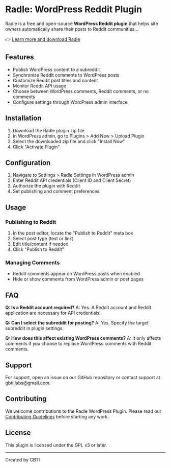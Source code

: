 # Radle: WordPress Reddit Plugin

Radle is a free and open-source **WordPress Reddit plugin** that helps site owners automatically share their posts to Reddit communities...

👉 [Learn more and download Radle](https://gbti.network/products/radle/)

## Features

- Publish WordPress content to a subreddit
- Synchronize Reddit comments to WordPress posts
- Customize Reddit post titles and content
- Monitor Reddit API usage
- Choose between WordPress comments, Reddit comments, or no comments
- Configure settings through WordPress admin interface

## Installation

1. Download the Radle plugin zip file
2. In WordPress admin, go to Plugins > Add New > Upload Plugin
3. Select the downloaded zip file and click "Install Now"
4. Click "Activate Plugin"

## Configuration

1. Navigate to Settings > Radle Settings in WordPress admin
2. Enter Reddit API credentials (Client ID and Client Secret)
3. Authorize the plugin with Reddit
4. Set publishing and comment preferences

## Usage

### Publishing to Reddit

1. In the post editor, locate the "Publish to Reddit" meta box
2. Select post type (text or link)
3. Edit title/content if needed
4. Click "Publish to Reddit"

### Managing Comments

- Reddit comments appear on WordPress posts when enabled
- Hide or show comments from WordPress admin or post pages

## FAQ

**Q: Is a Reddit account required?**
A: Yes. A Reddit account and Reddit application are necessary for API credentials.

**Q: Can I select the subreddit for posting?**
A: Yes. Specify the target subreddit in plugin settings.

**Q: How does this affect existing WordPress comments?**
A: It only affects comments if you choose to replace WordPress comments with Reddit comments.

## Support

For support, open an issue on our GitHub repository or contact support at gbti.labs@gmail.com.

## Contributing

We welcome contributions to the Radle WordPress Plugin. Please read our [Contributing Guidelines](/.data/CONTRIBUTING.md) before starting any work.

## License

This plugin is licensed under the GPL v3 or later.

---

Created by GBTI
